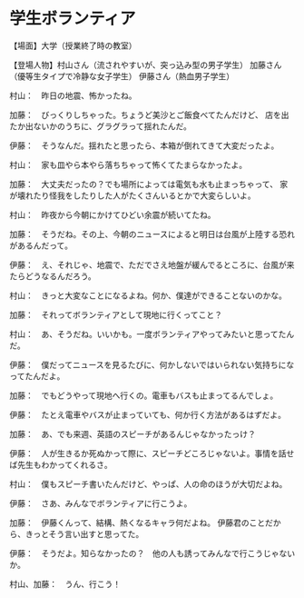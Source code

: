 # 学生ボランティア

【場面】大学（授業終了時の教室）

【登場人物】村山さん（流されやすいが、突っ込み型の男子学生）
加藤さん（優等生タイプで冷静な女子学生）
伊藤さん（熱血男子学生）

村山：　昨日の地震、怖かったね。

加藤：　びっくりしちゃった。ちょうど美沙とご飯食べてたんだけど、
店を出たか出ないかのうちに、グラグラって揺れたんだ。

伊藤：　そうなんだ。揺れたと思ったら、本箱が倒れてきて大変だったよ。

村山：　家も皿やら本やら落ちちゃって怖くてたまらなかったよ。

加藤：　大丈夫だったの？でも場所によっては電気も水も止まっちゃって、
家が壊れたり怪我をしたりした人がたくさんいるとかで大変らしいよ。

村山：　昨夜から今朝にかけてひどい余震が続いてたね。

加藤：　そうだね。その上、今朝のニュースによると明日は台風が上陸する恐れがあるんだって。

伊藤：　え、それじゃ、地震で、ただでさえ地盤が緩んでるところに、台風が来たらどうなるんだろう。

村山：　きっと大変なことになるよね。何か、僕達ができることないのかな。

加藤：　それってボランティアとして現地に行くってこと？

村山：　あ、そうだね。いいかも。一度ボランティアやってみたいと思ってたんだ。

伊藤：　僕だってニュースを見るたびに、何かしないではいられない気持ちになってたんだよ。

加藤：　でもどうやって現地へ行くの。電車もバスも止まってるんでしょ。

伊藤：　たとえ電車やバスが止まっていても、何か行く方法があるはずだよ。

加藤：　あ、でも来週、英語のスピーチがあるんじゃなかったっけ？

伊藤：　人が生きるか死ぬかって際に、スピーチどころじゃないよ。事情を話せば先生もわかってくれるさ。

村山：　僕もスピーチ書いたんだけど、やっぱ、人の命のほうが大切だよね。

伊藤：　さあ、みんなでボランティアに行こうよ。

加藤：　伊藤くんって、結構、熱くなるキャラ何だよね。
伊藤君のことだから、きっとそう言い出すと思ってた。

伊藤：　そうだよ。知らなかったの？　他の人も誘ってみんなで行こうじゃないか。

村山、加藤：　うん、行こう！
